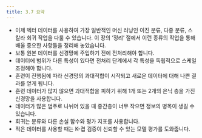 ```yaml
---
title: 3.7 요약
---
```


- 이제 벡터 데이터를 사용하여 가장 일반적인 머신 러닝인 이진 분류, 다중 분류, 스칼라 회귀 작업을 다룰 수 있습니다. 이 장의 ‘정리’ 절에서 이런 종류의 작업을 통해 배울 중요한 사항들을 정리해 놓았습니다.
- 보통 원본 데이터를 신경망에 주입하기 전에 전처리해야 합니다.
- 데이터에 범위가 다른 특성이 있다면 전처리 단계에서 각 특성을 독립적으로 스케일 조정해야 합니다.
- 훈련이 진행됨에 따라 신경망의 과대적합이 시작되고 새로운 데이터에 대해 나쁜 결과를 얻게 됩니다.
- 훈련 데이터가 많지 않으면 과대적합을 피하기 위해 1개 또는 2개의 은닉 층을 가진 신경망을 사용합니다.
- 데이터가 많은 범주로 나뉘어 있을 때 중간층이 너무 작으면 정보의 병목이 생길 수 있습니다.
- 회귀는 분류와 다른 손실 함수와 평가 지표를 사용합니다.
- 적은 데이터를 사용할 때는 K-겹 검증이 신뢰할 수 있는 모델 평가를 도와줍니다.
